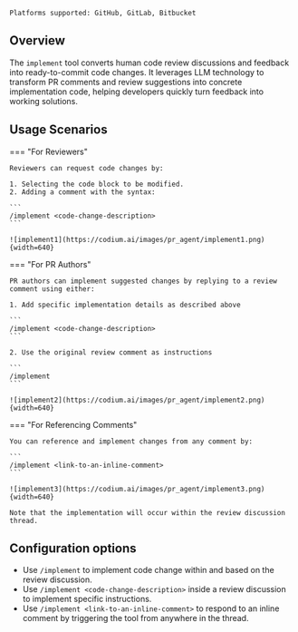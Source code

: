 `Platforms supported: GitHub, GitLab, Bitbucket`

## Overview

The `implement` tool converts human code review discussions and feedback into ready-to-commit code changes.
It leverages LLM technology to transform PR comments and review suggestions into concrete implementation code, helping developers quickly turn feedback into working solutions.

## Usage Scenarios

=== "For Reviewers"

    Reviewers can request code changes by:

    1. Selecting the code block to be modified.
    2. Adding a comment with the syntax:

    ```
    /implement <code-change-description>
    ```

    ![implement1](https://codium.ai/images/pr_agent/implement1.png){width=640}

=== "For PR Authors"

    PR authors can implement suggested changes by replying to a review comment using either:

    1. Add specific implementation details as described above

    ```
    /implement <code-change-description>
    ```

    2. Use the original review comment as instructions

    ```
    /implement
    ```

    ![implement2](https://codium.ai/images/pr_agent/implement2.png){width=640}

=== "For Referencing Comments"

    You can reference and implement changes from any comment by:

    ```
    /implement <link-to-an-inline-comment>
    ```

    ![implement3](https://codium.ai/images/pr_agent/implement3.png){width=640}

    Note that the implementation will occur within the review discussion thread.

## Configuration options

- Use `/implement` to implement code change within and based on the review discussion.
- Use `/implement <code-change-description>` inside a review discussion to implement specific instructions.
- Use `/implement <link-to-an-inline-comment>` to respond to an inline comment by triggering the tool from anywhere in the thread.
